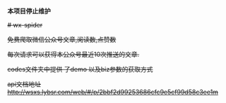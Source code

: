 **本项目停止维护**


~~# wx-spider~~

~~免费爬取微信公众号文章,阅读数,点赞数~~

~~每次请求可以获得本公众号最近10次推送的文章.~~

~~codes文件夹中提供 了demo 以及biz参数的获取方式~~

~~api文档地址 http://wsxs.lybsr.com/web/#/p/2bbf2d99253686cfc9e5cf99d58c3ee1m~~


